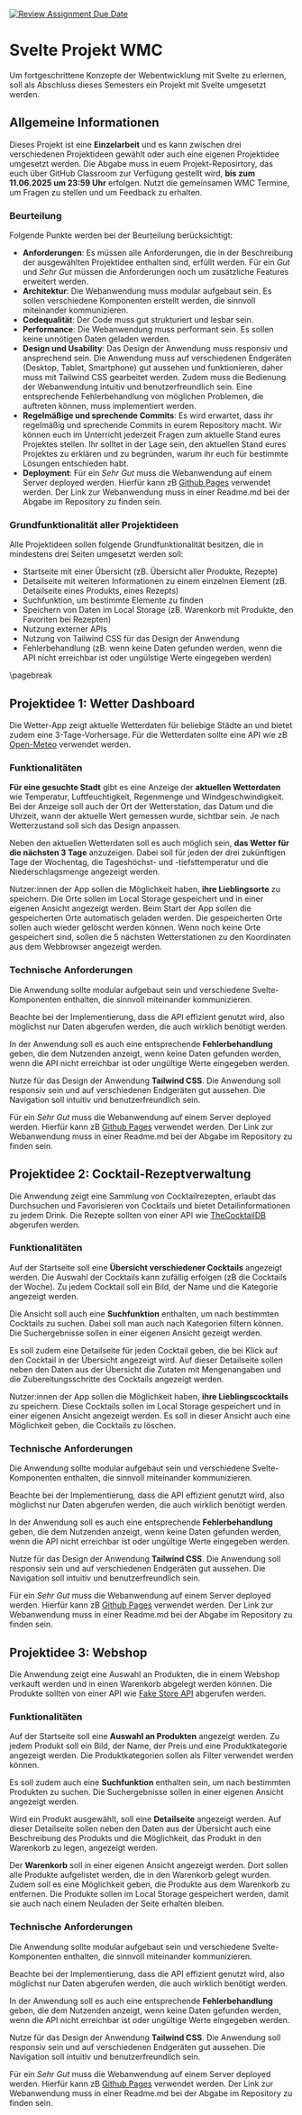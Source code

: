 [![Review Assignment Due Date](https://classroom.github.com/assets/deadline-readme-button-22041afd0340ce965d47ae6ef1cefeee28c7c493a6346c4f15d667ab976d596c.svg)](https://classroom.github.com/a/o8H19NeL)
# Svelte Projekt WMC

Um fortgeschrittene Konzepte der Webentwicklung mit Svelte zu erlernen, soll als Abschluss dieses Semesters ein Projekt mit Svelte umgesetzt werden.

## Allgemeine Informationen

Dieses Projekt ist eine **Einzelarbeit** und es kann zwischen drei verschiedenen Projektideen gewählt oder auch eine eigenen Projektidee umgesetzt werden. Die Abgabe muss in euem Projekt-Reposirtory, das euch über GitHub Classroom zur Verfügung gestellt wird, **bis zum 11.06.2025 um 23:59 Uhr** erfolgen. Nutzt die gemeinsamen WMC Termine, um Fragen zu stellen und um Feedback zu erhalten.

### Beurteilung

Folgende Punkte werden bei der Beurteilung berücksichtigt:

- **Anforderungen**: Es müssen alle Anforderungen, die in der Beschreibung der ausgewählten Projektidee enthalten sind, erfüllt werden. Für ein *Gut* und *Sehr Gut* müssen die Anforderungen noch um zusätzliche Features erweitert werden.
- **Architektur**: Die Webanwendung muss modular aufgebaut sein. Es sollen verschiedene Komponenten erstellt werden, die sinnvoll miteinander kommunizieren.
- **Codequalität**: Der Code muss gut strukturiert und lesbar sein.
- **Performance**: Die Webanwendung muss performant sein. Es sollen keine unnötigen Daten geladen werden.
- **Design und Usability**: Das Design der Anwendung muss responsiv und ansprechend sein. Die Anwendung muss auf verschiedenen Endgeräten (Desktop, Tablet, Smartphone) gut aussehen und funktionieren, daher muss mit Tailwind CSS gearbeitet werden. Zudem muss die Bedienung der Webanwendung intuitiv und benutzerfreundlich sein. Eine entsprechende Fehlerbehandlung von möglichen Problemen, die auftreten können, muss implementiert werden.
- **Regelmäßige und sprechende Commits**: Es wird erwartet, dass ihr regelmäßig und sprechende Commits in eurem Repository macht. Wir können euch im Unterricht jederzeit Fragen zum aktuelle Stand eures Projektes stellen. Ihr solltet in der Lage sein, den aktuellen Stand eures Projektes zu erklären und zu begründen, warum ihr euch für bestimmte Lösungen entschieden habt.
- **Deployment**: Für ein *Sehr Gut* muss die Webanwendung auf einem Server deployed werden. Hierfür kann zB [Github Pages](https://pages.github.com/) verwendet werden. Der Link zur Webanwendung muss in einer Readme.md bei der Abgabe im Repository zu finden sein.

### Grundfunktionalität aller Projektideen

Alle Projektideen sollen folgende Grundfunktionalität besitzen, die in mindestens drei Seiten umgesetzt werden soll:

- Startseite mit einer Übersicht (zB. Übersicht aller Produkte, Rezepte)
- Detailseite mit weiteren Informationen zu einem einzelnen Element (zB. Detailseite eines Produkts, eines Rezepts)
- Suchfunktion, um bestimmte Elemente zu finden
- Speichern von Daten im Local Storage (zB. Warenkorb mit Produkte, den Favoriten bei Rezepten)
- Nutzung externer APIs
- Nutzung von Tailwind CSS für das Design der Anwendung
- Fehlerbehandlung (zB. wenn keine Daten gefunden werden, wenn die API nicht erreichbar ist oder ungülstige Werte eingegeben werden)

\pagebreak

## Projektidee 1: Wetter Dashboard

Die Wetter-App zeigt aktuelle Wetterdaten für beliebige Städte an und bietet zudem eine 3-Tage-Vorhersage. Für die Wetterdaten sollte eine API wie zB [Open-Meteo](https://open-meteo.com/) verwendet werden.

### Funktionalitäten

**Für eine gesuchte Stadt** gibt es eine Anzeige der **aktuellen Wetterdaten** wie Temperatur, Luftfeuchtigkeit, Regenmenge und Windgeschwindigkeit. Bei der Anzeige soll auch der Ort der Wetterstation, das Datum und die Uhrzeit, wann der aktuelle Wert gemessen wurde, sichtbar sein. Je nach Wetterzustand soll sich das Design anpassen.

Neben den aktuellen Wetterdaten soll es auch möglich sein, **das Wetter für die nächsten 3 Tage** anzuzeigen. Dabei soll für jeden der drei zukünftigen Tage der Wochentag, die Tageshöchst- und -tiefsttemperatur und die Niederschlagsmenge angezeigt werden.

Nutzer:innen der App sollen die Möglichkeit haben, **ihre Lieblingsorte** zu speichern. Die Orte sollen im Local Storage gespeichert und in einer eigenen Ansicht angezeigt werden. Beim Start der App sollen die gespeicherten Orte automatisch geladen werden. Die gespeicherten Orte sollen auch wieder gelöscht werden können. Wenn noch keine Orte gespeichert sind, sollen die 5 nächsten Wetterstationen zu den Koordinaten aus dem Webbrowser angezeigt werden.

### Technische Anforderungen

Die Anwendung sollte modular aufgebaut sein und verschiedene Svelte-Komponenten enthalten, die sinnvoll miteinander kommunizieren.

Beachte bei der Implementierung, dass die API effizient genutzt wird, also möglichst nur Daten abgerufen werden, die auch wirklich benötigt werden.

In der Anwendung soll es auch eine entsprechende **Fehlerbehandlung** geben, die dem Nutzenden anzeigt, wenn keine Daten gefunden werden, wenn die API nicht erreichbar ist oder ungültige Werte eingegeben werden.

Nutze für das Design der Anwendung **Tailwind CSS**. Die Anwendung soll responsiv sein und auf verschiedenen Endgeräten gut aussehen. Die Navigation soll intuitiv und benutzerfreundlich sein.

Für ein *Sehr Gut* muss die Webanwendung auf einem Server deployed werden. Hierfür kann zB [Github Pages](https://pages.github.com/) verwendet werden. Der Link zur Webanwendung muss in einer Readme.md bei der Abgabe im Repository zu finden sein.

## Projektidee 2: Cocktail-Rezeptverwaltung

Die Anwendung zeigt eine Sammlung von Cocktailrezepten, erlaubt das Durchsuchen und Favorisieren von Cocktails und bietet Detailinformationen zu jedem Drink. Die Rezepte sollten von einer API wie [TheCocktailDB](https://www.thecocktaildb.com/) abgerufen werden.

### Funktionalitäten

Auf der Startseite soll eine **Übersicht verschiedener Cocktails** angezeigt werden. Die Auswahl der Cocktails kann zufällig erfolgen (zB die Cocktails der Woche). Zu jedem Cocktail soll ein Bild, der Name und die Kategorie angezeigt werden.

Die Ansicht soll auch eine **Suchfunktion** enthalten, um nach bestimmten Cocktails zu suchen. Dabei soll man auch nach Kategorien filtern können. Die Suchergebnisse sollen in einer eigenen Ansicht gezeigt werden.

Es soll zudem eine Detailseite für jeden Cocktail geben, die bei Klick auf den Cocktail in der Übersicht angezeigt wird. Auf dieser Detailseite sollen neben den Daten aus der Übersicht die Zutaten mit Mengenangaben und die Zubereitungsschritte des Cocktails angezeigt werden.

Nutzer:innen der App sollen die Möglichkeit haben, **ihre Lieblingscocktails** zu speichern. Diese Cocktails sollen im Local Storage gespeichert und in einer eigenen Ansicht angezeigt werden. Es soll in dieser Ansicht auch eine Möglichkeit geben, die Cocktails zu löschen.

### Technische Anforderungen

Die Anwendung sollte modular aufgebaut sein und verschiedene Svelte-Komponenten enthalten, die sinnvoll miteinander kommunizieren.

Beachte bei der Implementierung, dass die API effizient genutzt wird, also möglichst nur Daten abgerufen werden, die auch wirklich benötigt werden.

In der Anwendung soll es auch eine entsprechende **Fehlerbehandlung** geben, die dem Nutzenden anzeigt, wenn keine Daten gefunden werden, wenn die API nicht erreichbar ist oder ungültige Werte eingegeben werden.

Nutze für das Design der Anwendung **Tailwind CSS**. Die Anwendung soll responsiv sein und auf verschiedenen Endgeräten gut aussehen. Die Navigation soll intuitiv und benutzerfreundlich sein.

Für ein *Sehr Gut* muss die Webanwendung auf einem Server deployed werden. Hierfür kann zB [Github Pages](https://pages.github.com/) verwendet werden. Der Link zur Webanwendung muss in einer Readme.md bei der Abgabe im Repository zu finden sein.

## Projektidee 3: Webshop

Die Anwendung zeigt eine Auswahl an Produkten, die in einem Webshop verkauft werden und in einen Warenkorb abgelegt werden können. Die Produkte sollten von einer API wie [Fake Store API](https://fakestoreapi.com/) abgerufen werden.

### Funktionalitäten

Auf der Startseite soll eine **Auswahl an Produkten** angezeigt werden. Zu jedem Produkt soll ein Bild, der Name, der Preis und eine Produktkategorie angezeigt werden. Die Produktkategorien sollen als Filter verwendet werden können.

Es soll zudem auch eine **Suchfunktion** enthalten sein, um nach bestimmten Produkten zu suchen. Die Suchergebnisse sollen in einer eigenen Ansicht angezeigt werden.

Wird ein Produkt ausgewählt, soll eine **Detailseite** angezeigt werden. Auf dieser Detailseite sollen neben den Daten aus der Übersicht auch eine Beschreibung des Produkts und die Möglichkeit, das Produkt in den Warenkorb zu legen, angezeigt werden.

Der **Warenkorb** soll in einer eigenen Ansicht angezeigt werden. Dort sollen alle Produkte aufgelistet werden, die in den Warenkorb gelegt wurden. Zudem soll es eine Möglichkeit geben, die Produkte aus dem Warenkorb zu entfernen. Die Produkte sollen im Local Storage gespeichert werden, damit sie auch nach einem Neuladen der Seite erhalten bleiben.

### Technische Anforderungen

Die Anwendung sollte modular aufgebaut sein und verschiedene Svelte-Komponenten enthalten, die sinnvoll miteinander kommunizieren.

Beachte bei der Implementierung, dass die API effizient genutzt wird, also möglichst nur Daten abgerufen werden, die auch wirklich benötigt werden.

In der Anwendung soll es auch eine entsprechende **Fehlerbehandlung** geben, die dem Nutzenden anzeigt, wenn keine Daten gefunden werden, wenn die API nicht erreichbar ist oder ungültige Werte eingegeben werden.

Nutze für das Design der Anwendung **Tailwind CSS**. Die Anwendung soll responsiv sein und auf verschiedenen Endgeräten gut aussehen. Die Navigation soll intuitiv und benutzerfreundlich sein.

Für ein *Sehr Gut* muss die Webanwendung auf einem Server deployed werden. Hierfür kann zB [Github Pages](https://pages.github.com/) verwendet werden. Der Link zur Webanwendung muss in einer Readme.md bei der Abgabe im Repository zu finden sein.
